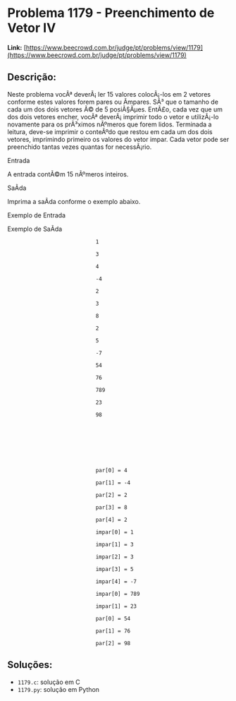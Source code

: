 # Problema 1179 - Preenchimento de Vetor IV

**Link:** [https://www.beecrowd.com.br/judge/pt/problems/view/1179](https://www.beecrowd.com.br/judge/pt/problems/view/1179)

## Descrição:
Neste problema vocÃª deverÃ¡ ler 15 valores colocÃ¡-los em 2 vetores conforme estes valores forem pares ou Ã­mpares. SÃ³ que o tamanho de cada um dos dois vetores Ã© de 5 posiÃ§Ãµes. EntÃ£o, cada vez que um dos dois vetores encher, vocÃª deverÃ¡ imprimir todo o vetor e utilizÃ¡-lo novamente para os prÃ³ximos nÃºmeros que forem lidos. Terminada a leitura, deve-se imprimir o conteÃºdo que restou em cada um dos dois vetores, imprimindo primeiro os valores do vetor impar. Cada vetor pode ser preenchido tantas vezes quantas for necessÃ¡rio.




Entrada




A entrada contÃ©m 15 nÃºmeros inteiros.




SaÃ­da




Imprima a saÃ­da conforme o exemplo abaixo.












Exemplo de Entrada


Exemplo de SaÃ­da













                                1

                                3

                                4

                                -4

                                2

                                3

                                8

                                2

                                5

                                -7

                                54

                                76

                                789

                                23

                                98
                            







                                par[0] = 4

                                par[1] = -4

                                par[2] = 2

                                par[3] = 8

                                par[4] = 2

                                impar[0] = 1

                                impar[1] = 3

                                impar[2] = 3

                                impar[3] = 5

                                impar[4] = -7

                                impar[0] = 789

                                impar[1] = 23

                                par[0] = 54

                                par[1] = 76

                                par[2] = 98

## Soluções:
- `1179.c`: solução em C
- `1179.py`: solução em Python
